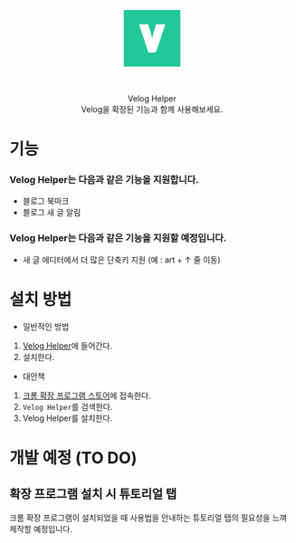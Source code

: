 <p align="center">
  <img src="./frontend/icons/icon128.png" width=100/>
</p>
<br/>
<p align="center">
  Velog Helper
  <br/>  
  Velog을 확장된 기능과 함께 사용해보세요.
</p>

# 기능

### Velog Helper는 다음과 같은 기능을 지원합니다.

- 블로그 북마크
- 블로그 새 글 알림

### Velog Helper는 다음과 같은 기능을 지원할 예정입니다.

- 새 글 에디터에서 더 많은 단축키 지원
  (예 : art + ↑ 줄 이동)

# 설치 방법

- 일반적인 방법

1. [Velog Helper](https://chrome.google.com/webstore/detail/velog-helper/limdbpmjjehbmlnmkmaadbkklkmohbag?hl=ko)에 들어간다.
2. 설치한다.

- 대안책

1. [크롬 확장 프로그램 스토어](https://chrome.google.com/webstore/category/extensions?hl=ko)에 접속한다.
2. `Velog Helper`를 검색한다.
3. Velog Helper를 설치한다.

# 개발 예정 (TO DO)

## 확장 프로그램 설치 시 튜토리얼 탭

크롬 확장 프로그램이 설치되었을 때 사용법을 안내하는 튜토리얼 탭의 필요성을 느껴 제작할 예정입니다.
